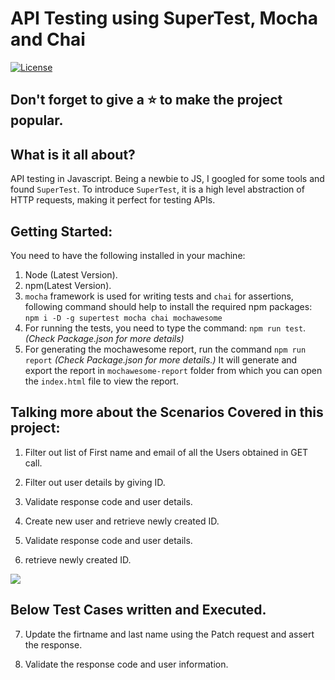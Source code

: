 # API Testing using SuperTest, Mocha and Chai

[![License](https://img.shields.io/badge/License-Apache%202.0-blue.svg)](https://opensource.org/licenses/Apache-2.0)
## Don't forget to give a :star: to make the project popular.

## What is it all about?

API testing in Javascript.
Being a newbie to JS, I googled for some tools and found `SuperTest`.
To introduce `SuperTest`, it is a high level abstraction of HTTP requests, making it perfect for testing APIs.

## Getting Started:

You need to have the following installed in your machine:

1. Node (Latest Version).
2. npm(Latest Version).
3. `mocha` framework is used for writing tests and `chai` for assertions, following command should help to install the required npm packages:
   `npm i -D -g supertest mocha chai mochawesome`
4. For running the tests, you need to type the command: `npm run test`. _(Check Package.json for more details)_
5. For generating the mochawesome report, run the command `npm run report` _(Check Package.json for more details.)_ It will generate and export the report in `mochawesome-report` folder from which you can open the `index.html` file to view the report.

## Talking more about the Scenarios Covered in this project:

1. Filter out list of First name and email of all the Users obtained in GET call.

2. Filter out user details by giving ID.

3. Validate response code and user details.

4. Create new user and retrieve newly created ID.

5. Validate response code and user details.

6. retrieve newly created ID.

<img src="assets/mochawesome-report.png"/>

## Below Test Cases written and Executed.


7. Update the firtname and last name using the Patch request and assert the response.

8. Validate the response code and user information.